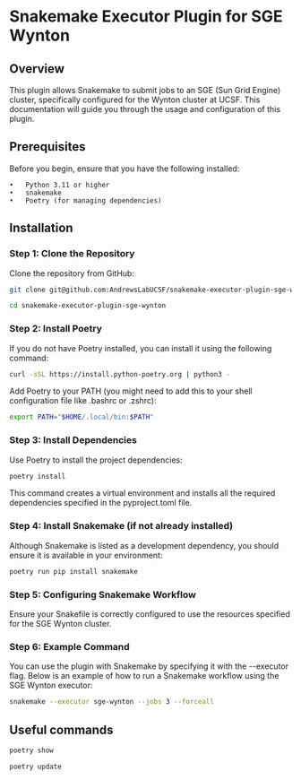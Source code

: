 # Snakemake Executor Plugin for SGE Wynton

## Overview

This plugin allows Snakemake to submit jobs to an SGE (Sun Grid Engine) cluster, specifically configured for the Wynton cluster at UCSF. This documentation will guide you through the usage and configuration of this plugin.

## Prerequisites

Before you begin, ensure that you have the following installed:

	•	Python 3.11 or higher
	•	snakemake
	•	Poetry (for managing dependencies)
 
 
## Installation

### Step 1: Clone the Repository

Clone the repository from GitHub:
```bash
git clone git@github.com:AndrewsLabUCSF/snakemake-executor-plugin-sge-wynton.git
```
```bash
cd snakemake-executor-plugin-sge-wynton
```

### Step 2: Install Poetry

If you do not have Poetry installed, you can install it using the following command:
```bash
curl -sSL https://install.python-poetry.org | python3 -
```
Add Poetry to your PATH (you might need to add this to your shell configuration file like .bashrc or .zshrc):
```bash
export PATH="$HOME/.local/bin:$PATH"
```

### Step 3: Install Dependencies

Use Poetry to install the project dependencies:

```bash
poetry install
```
This command creates a virtual environment and installs all the required dependencies specified in the pyproject.toml file.

### Step 4: Install Snakemake (if not already installed)
Although Snakemake is listed as a development dependency, you should ensure it is available in your environment:
```bash
poetry run pip install snakemake
```
### Step 5: Configuring Snakemake Workflow

Ensure your Snakefile is correctly configured to use the resources specified for the SGE Wynton cluster.

### Step 6: Example Command

You can use the plugin with Snakemake by specifying it with the --executor flag. Below is an example of how to run a Snakemake workflow using the SGE Wynton executor:
```bash
snakemake --executor sge-wynton --jobs 3 --forceall
```
## Useful commands
```bash
poetry show
```
```bash
poetry update
```
